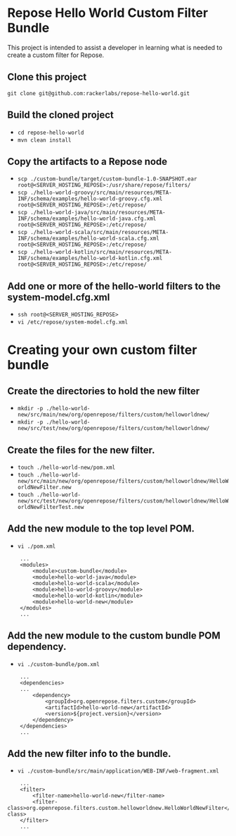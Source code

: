 # Repose Hello World Custom Filter Bundle

This project is intended to assist a developer in learning what is needed to create a custom filter for Repose. 

## Clone this project
`git clone git@github.com:rackerlabs/repose-hello-world.git`

## Build the cloned project
 - `cd repose-hello-world`
 - `mvn clean install`

## Copy the artifacts to a Repose node
 - `scp ./custom-bundle/target/custom-bundle-1.0-SNAPSHOT.ear                                       root@<SERVER_HOSTING_REPOSE>:/usr/share/repose/filters/`
 - `scp ./hello-world-groovy/src/main/resources/META-INF/schema/examples/hello-world-groovy.cfg.xml root@<SERVER_HOSTING_REPOSE>:/etc/repose/`
 - `scp ./hello-world-java/src/main/resources/META-INF/schema/examples/hello-world-java.cfg.xml     root@<SERVER_HOSTING_REPOSE>:/etc/repose/`
 - `scp ./hello-world-scala/src/main/resources/META-INF/schema/examples/hello-world-scala.cfg.xml   root@<SERVER_HOSTING_REPOSE>:/etc/repose/`
 - `scp ./hello-world-kotlin/src/main/resources/META-INF/schema/examples/hello-world-kotlin.cfg.xml   root@<SERVER_HOSTING_REPOSE>:/etc/repose/`

## Add one or more of the hello-world filters to the system-model.cfg.xml
 - `ssh root@<SERVER_HOSTING_REPOSE>`
 - `vi /etc/repose/system-model.cfg.xml`

# Creating your own custom filter bundle

## Create the directories to hold the new filter
 - `mkdir -p ./hello-world-new/src/main/new/org/openrepose/filters/custom/helloworldnew/`
 - `mkdir -p ./hello-world-new/src/test/new/org/openrepose/filters/custom/helloworldnew/`

## Create the files for the new filter.
 - `touch ./hello-world-new/pom.xml`
 - `touch ./hello-world-new/src/main/new/org/openrepose/filters/custom/helloworldnew/HelloWorldNewFilter.new`
 - `touch ./hello-world-new/src/test/new/org/openrepose/filters/custom/helloworldnew/HelloWorldNewFilterTest.new`

## Add the new module to the top level POM.
 - `vi ./pom.xml`

```
    ...
    <modules>
        <module>custom-bundle</module>
        <module>hello-world-java</module>
        <module>hello-world-scala</module>
        <module>hello-world-groovy</module>
        <module>hello-world-kotlin</module>
        <module>hello-world-new</module>
    </modules>
    ...
```
 
## Add the new module to the custom bundle POM dependency.
 - `vi ./custom-bundle/pom.xml`

```
    ...
    <dependencies>
    ...
        <dependency>
            <groupId>org.openrepose.filters.custom</groupId>
            <artifactId>hello-world-new</artifactId>
            <version>${project.version}</version>
        </dependency>
    </dependencies>
    ...
```

## Add the new filter info to the bundle.
 - `vi ./custom-bundle/src/main/application/WEB-INF/web-fragment.xml`

```
    ...
    <filter>
        <filter-name>hello-world-new</filter-name>
        <filter-class>org.openrepose.filters.custom.helloworldnew.HelloWorldNewFilter</filter-class>
    </filter>
    ...
```
